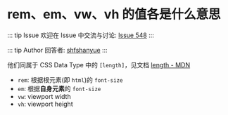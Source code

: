 # rem、em、vw、vh 的值各是什么意思



::: tip Issue 
 欢迎在 Issue 中交流与讨论: [Issue 548](https://github.com/shfshanyue/Daily-Question/issues/548) 
:::

::: tip Author 
回答者: [shfshanyue](https://github.com/shfshanyue) 
:::

他们同属于 CSS Data Type 中的 `[length]`，见文档 [length - MDN](https://developer.mozilla.org/en-US/docs/Web/CSS/length)

+ `rem`: 根据根元素(即 `html`)的 `font-size`
+ `em`: 根据**自身元素**的 `font-size`
+ `vw`: viewport width
+ `vh`: viewport height
